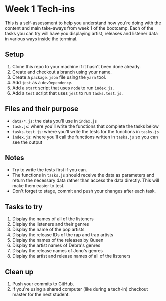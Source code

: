 # Week 1 Tech-ins

This is a self-assessment to help you understand how you're doing with the content and main take-aways from week 1 of the bootcamp. Each of the tasks you can try will have you displaying artist, releases and listener data in various ways inside the terminal.

## Setup

1. Clone this repo to your machine if it hasn't been done already.
2. Create and checkout a branch using your name.
3. Create a `package.json` file using the `yarn` tool.
4. Add `jest` as a `devDependency`.
5. Add a `start` script that uses `node` to run `index.js`.
6. Add a `test` script that uses `jest` to run `tasks.test.js`.

## Files and their purpose

* `data/*.js`: the data you'll use in `index.js`
* `task.js`: where you'll write the functions that complete the tasks below
* `tasks.test.js`: where you'll write the tests for the functions in `tasks.js`
* `index.js`: where you'll call the functions written in `tasks.js` so you can see the output

## Notes

* Try to write the tests first if you can.
* The functions in `tasks.js` should receive the data as parameters and return the necessary data rather than access the data directly. This will make them easier to test.
* Don't forget to stage, commit and push your changes after each task.

## Tasks to try

1. Display the names of all of the listeners
2. Display the listeners and their genres
3. Display the name of the pop artists
4. Display the release IDs of the rap and trap artists
5. Display the names of the releases by Queen
6. Display the artist names of Debra's genres
7. Display the release names of Jono's genres
8. Display the artist and release names of all of the listeners

## Clean up

1. Push your commits to GitHub.
2. If you're using a shared computer (like during a tech-in) checkout master for the next student.

